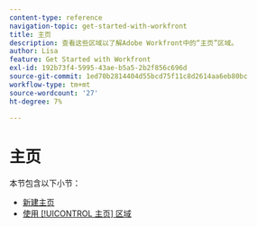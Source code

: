 ```yaml
---
content-type: reference
navigation-topic: get-started-with-workfront
title: 主页
description: 查看这些区域以了解Adobe Workfront中的“主页”区域。
author: Lisa
feature: Get Started with Workfront
exl-id: 192b73f4-5995-43ae-b5a5-2b2f856c696d
source-git-commit: 1ed70b2814404d55bcd75f11c8d2614aa6eb80bc
workflow-type: tm+mt
source-wordcount: '27'
ht-degree: 7%

---
```


# 主页

本节包含以下小节：

* [新建主页](../../workfront-basics/using-home/new-home/new-home.md)
* [使用 [!UICONTROL 主页] 区域](../../workfront-basics/using-home/using-the-home-area/use-the-home-area.md)
